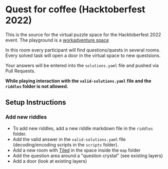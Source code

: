 # Quest for coffee (Hacktoberfest 2022)

This is the source for the virtual puzzle space for the Hacktoberfest 2022 event.
The playground is a [workadventure space](https://play.workadventu.re/_/global/poeschl.github.io/quest-for-coffee/map/quest-for-coffee.json)

In this room every participant will find questions/quests in several rooms.
Every solved task will open a door in the virtual space to new questsions.

Your answers will be entered into the `solutions.yaml` file and pushed via Pull Requests.

**While playing interaction with the `valid-solutions.yaml` file and the `riddles` folder is not allowed.**

## Setup Instructions

### Add new riddles

* To add new riddles, add a new riddle markdown file in the `riddles` folder.
* Add the valid answer in the `valid-solutions.yaml` file (decoding/encoding scripts in the `scripts` folder).
* Add a new room with [Tiled](https://www.mapeditor.org/) in the space inside the `map` folder
* Add the question area around a "question crystal" (see existing layers)
* Add a door (look at existing layers)
